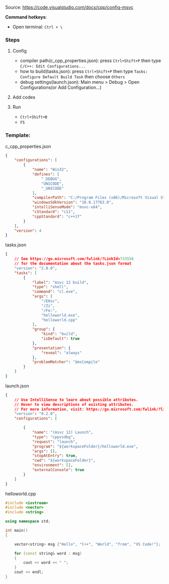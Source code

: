 
Source: https://code.visualstudio.com/docs/cpp/config-msvc

**Command hotkeys**:
 - Open terminal: ``Ctrl + \``

### Steps
1. Config
    - compiler path(c_cpp_properties.json): press `Ctrl+Shift+P` then type `C/C++: Edit Configurations...`
    - how to build(tasks.json): press `Ctrl+Shift+P` then type `Tasks: Configure Default Build Task` then choose `Others`
    - debug settings(launch.json): Main menu > Debug > Open Configurations(or Add Configuration...)
    
2. Add codes

3. Run
    - `Ctrl+Shift+B`
    - `F5`

### Template:
c_cpp_properties.json
```json
{
    "configurations": [
        {
            "name": "Win32",
            "defines": [
                "_DEBUG",
                "UNICODE",
                "_UNICODE"
            ],
            "compilerPath": "C:/Program Files (x86)/Microsoft Visual Studio/2017/BuildTools/VC/Tools/MSVC/14.16.27023/bin/Hostx64/x64/cl.exe",
            "windowsSdkVersion": "10.0.17763.0",
            "intelliSenseMode": "msvc-x64",
            "cStandard": "c11",
            "cppStandard": "c++17"
        }
    ],
    "version": 4
}
```

tasks.json
```json
{
    // See https://go.microsoft.com/fwlink/?LinkId=733558
    // for the documentation about the tasks.json format
    "version": "2.0.0",
    "tasks": [
        {
            "label": "msvc 12 build",
            "type": "shell",
            "command": "cl.exe",
            "args": [
                "/EHsc",
                "/Zi",
                "/Fe:",
                "helloworld.exe",
                "helloworld.cpp"
            ],
            "group": {
                "kind": "build",
                "isDefault": true
            },
            "presentation": {
                "reveal": "always"
            },
            "problemMatcher": "$msCompile"
        }
    ]
}
```

launch.json
```json
{
    // Use IntelliSense to learn about possible attributes.
    // Hover to view descriptions of existing attributes.
    // For more information, visit: https://go.microsoft.com/fwlink/?linkid=830387
    "version": "0.2.0",
    "configurations": [

        {
            "name": "(msvc 12) Launch",
            "type": "cppvsdbg",
            "request": "launch",
            "program": "${workspaceFolder}/helloworld.exe",
            "args": [],
            "stopAtEntry": true,
            "cwd": "${workspaceFolder}",
            "environment": [],
            "externalConsole": true
        }
    ]
}
```

helloworld.cpp
```cpp
#include <iostream>
#include <vector>
#include <string>

using namespace std;

int main()
{

    vector<string> msg {"Hello", "C++", "World", "from", "VS Code!"};

    for (const string& word : msg)
    {
        cout << word << " ";
    }
    cout << endl;
}
```